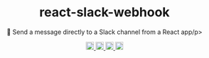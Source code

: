 <h1 align="center">react-slack-webhook</h1>

<p align="center">📢 Send a message directly to a Slack channel from a React app/p>

<p align="center">
  <a href="https://www.npmjs.com/package/react-slack-webhook">
    <img src="https://img.shields.io/npm/dm/react-slack-webhook.svg" alt="downloads" height="18">
  </a>
  <a href="https://www.npmjs.com/package/react-slack-webhook">
    <img src="https://img.shields.io/npm/v/react-slack-webhook.svg" alt="npm version" height="18">
  </a>
  <a href="https://github.com/gvergnaud/react-slack-webhook">
    <img src="https://img.shields.io/npm/l/react-slack-webhook.svg" alt="MIT license" height="18">
  </a>
    <a href="https://coveralls.io/github/cmg8431/react-slack-webhook?branch=main">
    <img src="https://coveralls.io/repos/github/cmg8431/react-slack-webhook/badge.svg?branch=main" alt="Coverage Status" height="18">
  </a>
</p>